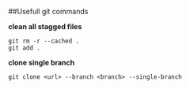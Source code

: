 ##Usefull git commands

**clean all stagged files**
```
git rm -r --cached .
git add .
```

**clone single branch**
```
git clone <url> --branch <branch> --single-branch
```
